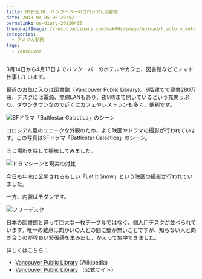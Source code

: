```yaml
---
title: US日記18. バンクーバーのコロシアム図書館
date: 2013-04-05 06:20:52
permalink: us-diary-20130405
thumbnailImage: //res.cloudinary.com/mak00s/image/upload/f_auto,w_auto:200:800/v1515903629/20130403-Vancouver-Library.jpg
categories:
  - アメリカ勤務
tags:
  - Vancouver
---
```

3月14日から4月13日までバンクーバーのホテルやカフェ、図書館などでノマド仕事しています。

最近のお気に入りは図書館（Vancouver Public Library）。9階建てで蔵書280万冊、デスクには電源、無線LANもあり、夜9時まで開いているという充実っぷり。ダウンタウンなので近くにカフェやレストランも多く、便利です。

<!-- more -->

<img src="//res.cloudinary.com/mak00s/image/upload/f_auto,w_auto:200:800/v1515903782/Caprica_%20movie.png" alt="SFドラマ「Battlestar Galactica」のシーン" sizes="100vw" />

コロシアム風のユニークな外観のため、よく映画やドラマの撮影が行われています。この写真はSFドラマ「Battlestar Galactica」のシーン。

同じ場所を探して撮影してみました。

<img src="//res.cloudinary.com/mak00s/image/upload/f_auto,w_auto:200:800/v1523783602/Caprica-and-Vancouver-Lib.png" alt="ドラマシーンと現実の対比" sizes="100vw" />

今日も年末に公開されるらしい「Let It Snow」という映画の撮影が行われていました。

一方、内装はモダンです。

<img src="//res.cloudinary.com/mak00s/image/upload/f_auto,w_auto:200:800/v1515903628/20130403-Vancouver-Library-desk.jpg" alt="フリーデスク" sizes="100vw" />

日本の図書館と違って巨大な一枚テーブルではなく、個人用デスクが並べられています。唯一の難点は向かいの人との間に壁が無いことですが、知らない人と向き合うのが程良い緊張感を生み出し、かえって集中できました。

詳しくはこちら：

- [Vancouver Public Library](http://en.wikipedia.org/wiki/Vancouver_Public_Librar) (Wikipedia)
- [Vancouver Public Library](http://www.vpl.ca/) （公式サイト）
